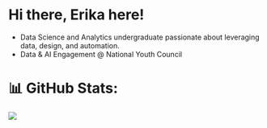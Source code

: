 # Hi there, Erika here!
- Data Science and Analytics undergraduate passionate about leveraging data, design, and automation.
- Data & AI Engagement @ National Youth Council



# 📊 GitHub Stats:
![](https://nirzak-streak-stats.vercel.app/?user=ebichiaseed&theme=dark&hide_border=false)<br/>

